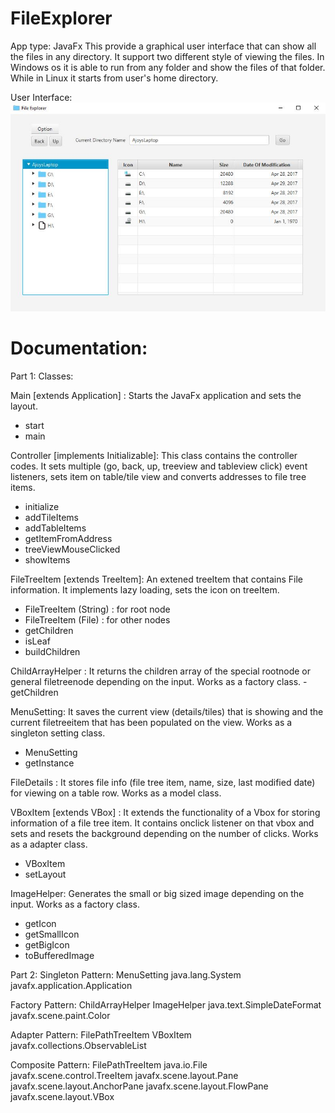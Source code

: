 # FileExplorer
App type: JavaFx
This provide a graphical user interface that can show all the files in any directory.
It support two different style of viewing the files.
In Windows os it is able to run from any folder and show the files of that folder. While in Linux it starts from user's home directory.

User Interface:
![Alt text](/Demo_images/mainview.JPG?raw=true "Main View")

# Documentation:
Part 1: Classes:

Main [extends Application] :
Starts the JavaFx application and sets the layout.
- start
- main

Controller [implements Initializable]:
This class contains the controller codes. It sets multiple (go, back, up, treeview and tableview click) event listeners, sets item on table/tile view and converts addresses to file tree items.
- initialize
- addTileItems
- addTableItems
- getItemFromAddress
- treeViewMouseClicked
- showItems

FileTreeItem [extends TreeItem<String>]:
An extened treeItem that contains File information. It implements lazy loading, sets the icon on treeItem. 
- FileTreeItem (String)  : for root node
- FileTreeItem (File) : for other nodes
- getChildren
- isLeaf
- buildChildren

ChildArrayHelper :
It returns the children array of the special rootnode or general filetreenode depending on the input. Works as a factory class.
-getChildren

MenuSetting:
It saves the current view (details/tiles) that is showing and the current filetreeitem that has been populated on the view. Works as a singleton setting class.
- MenuSetting
- getInstance

FileDetails :
It stores file info (file tree item, name, size, last modified date) for viewing on a table row. Works as a model class.

VBoxItem [extends VBox] :
It extends the functionality of a Vbox for storing information of a file tree item. It contains onclick listener on that vbox and sets and resets the background depending on the number of clicks. Works as a adapter class.
- VBoxItem
- setLayout

ImageHelper:
Generates the small or big sized image depending on the input. Works as a factory class.
- getIcon
- getSmallIcon
- getBigIcon
- toBufferedImage


Part 2:
Singleton Pattern:
MenuSetting
java.lang.System
javafx.application.Application

Factory Pattern:
ChildArrayHelper
ImageHelper
java.text.SimpleDateFormat
javafx.scene.paint.Color

Adapter Pattern:
FilePathTreeItem
VBoxItem
javafx.collections.ObservableList

Composite Pattern:
FilePathTreeItem
java.io.File
javafx.scene.control.TreeItem
javafx.scene.layout.Pane
javafx.scene.layout.AnchorPane
javafx.scene.layout.FlowPane
javafx.scene.layout.VBox



